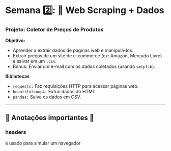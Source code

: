 # Semana 2️⃣: 🐍 Web Scraping + Dados

### Projeto: Coletor de Preços de Produtos
**Objetivo:**
- Aprender a extrair dados de páginas web e manipulá-los.
- Extrair preços de um site de e-commerce (ex: Amazon, Mercado Livre) e salvar em um `.csv`.
- Bônus: Enviar um e-mail com os dados coletados (usando `smtplib`).

**Bibliotecas**
- `requests:` Faz requisições HTTP para acessar páginas web.
- `beautifulsoup4:` Extrai dados do HTML.
- `pandas:` Salva os dados em CSV.


<hr>

## 📝 Anotações importantes 📝

### headers 
é usado para simular um navegador
